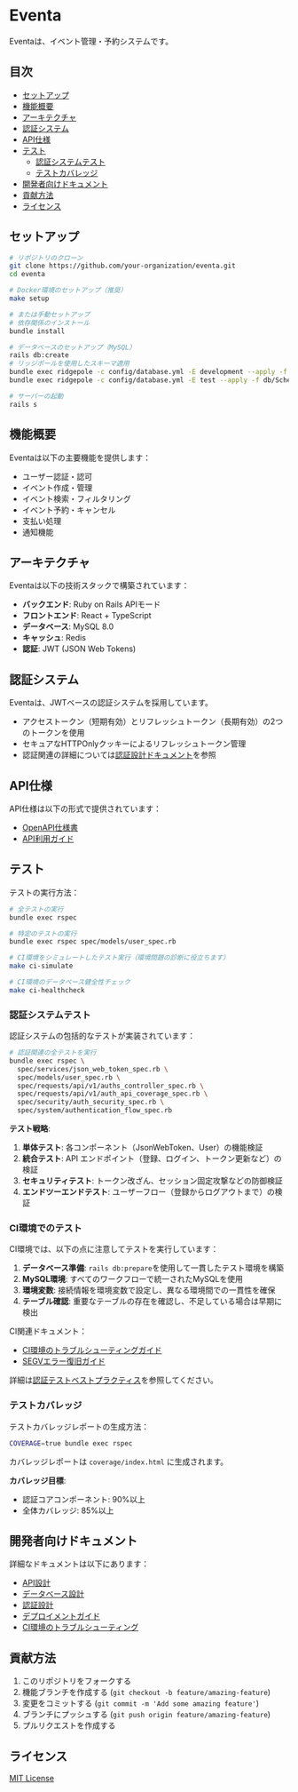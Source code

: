 # Eventa

Eventaは、イベント管理・予約システムです。

## 目次

- [セットアップ](#セットアップ)
- [機能概要](#機能概要)
- [アーキテクチャ](#アーキテクチャ)
- [認証システム](#認証システム)
- [API仕様](#api仕様)
- [テスト](#テスト)
  - [認証システムテスト](#認証システムテスト)
  - [テストカバレッジ](#テストカバレッジ)
- [開発者向けドキュメント](#開発者向けドキュメント)
- [貢献方法](#貢献方法)
- [ライセンス](#ライセンス)

## セットアップ

```bash
# リポジトリのクローン
git clone https://github.com/your-organization/eventa.git
cd eventa

# Docker環境のセットアップ（推奨）
make setup

# または手動セットアップ
# 依存関係のインストール
bundle install

# データベースのセットアップ（MySQL）
rails db:create
# リッジポールを使用したスキーマ適用
bundle exec ridgepole -c config/database.yml -E development --apply -f db/Schemafile
bundle exec ridgepole -c config/database.yml -E test --apply -f db/Schemafile

# サーバーの起動
rails s
```

## 機能概要

Eventaは以下の主要機能を提供します：

- ユーザー認証・認可
- イベント作成・管理
- イベント検索・フィルタリング
- イベント予約・キャンセル
- 支払い処理
- 通知機能

## アーキテクチャ

Eventaは以下の技術スタックで構築されています：

- **バックエンド**: Ruby on Rails APIモード
- **フロントエンド**: React + TypeScript
- **データベース**: MySQL 8.0
- **キャッシュ**: Redis
- **認証**: JWT (JSON Web Tokens)

## 認証システム

Eventaは、JWTベースの認証システムを採用しています。

- アクセストークン（短期有効）とリフレッシュトークン（長期有効）の2つのトークンを使用
- セキュアなHTTPOnlyクッキーによるリフレッシュトークン管理
- 認証関連の詳細については[認証設計ドキュメント](docs/design/auth_design.md)を参照

## API仕様

API仕様は以下の形式で提供されています：

- [OpenAPI仕様書](docs/api/openapi.yaml)
- [API利用ガイド](docs/guides/api_usage.md)

## テスト

テストの実行方法：

```bash
# 全テストの実行
bundle exec rspec

# 特定のテストの実行
bundle exec rspec spec/models/user_spec.rb

# CI環境をシミュレートしたテスト実行（環境問題の診断に役立ちます）
make ci-simulate

# CI環境のデータベース健全性チェック
make ci-healthcheck
```

### 認証システムテスト

認証システムの包括的なテストが実装されています：

```bash
# 認証関連の全テストを実行
bundle exec rspec \
  spec/services/json_web_token_spec.rb \
  spec/models/user_spec.rb \
  spec/requests/api/v1/auths_controller_spec.rb \
  spec/requests/api/v1/auth_api_coverage_spec.rb \
  spec/security/auth_security_spec.rb \
  spec/system/authentication_flow_spec.rb
```

**テスト戦略**:

1. **単体テスト**: 各コンポーネント（JsonWebToken、User）の機能検証
2. **統合テスト**: API エンドポイント（登録、ログイン、トークン更新など）の検証
3. **セキュリティテスト**: トークン改ざん、セッション固定攻撃などの防御検証
4. **エンドツーエンドテスト**: ユーザーフロー（登録からログアウトまで）の検証

### CI環境でのテスト

CI環境では、以下の点に注意してテストを実行しています：

1. **データベース準備**: `rails db:prepare`を使用して一貫したテスト環境を構築
2. **MySQL環境**: すべてのワークフローで統一されたMySQLを使用
3. **環境変数**: 接続情報を環境変数で設定し、異なる環境間での一貫性を確保
4. **テーブル確認**: 重要なテーブルの存在を確認し、不足している場合は早期に検出

CI関連ドキュメント：
- [CI環境のトラブルシューティングガイド](docs/guides/ci_troubleshooting.md)
- [SEGVエラー復旧ガイド](docs/guides/segv-recovery.md)

詳細は[認証テストベストプラクティス](docs/guides/auth_testing_best_practices.md)を参照してください。

### テストカバレッジ

テストカバレッジレポートの生成方法：

```bash
COVERAGE=true bundle exec rspec
```

カバレッジレポートは `coverage/index.html` に生成されます。

**カバレッジ目標**:
- 認証コアコンポーネント: 90%以上
- 全体カバレッジ: 85%以上

## 開発者向けドキュメント

詳細なドキュメントは以下にあります：

- [API設計](docs/design/api_design.md)
- [データベース設計](docs/design/database_design.md)
- [認証設計](docs/design/auth_design.md)
- [デプロイメントガイド](docs/guides/deployment.md)
- [CI環境のトラブルシューティング](docs/guides/ci_troubleshooting.md)

## 貢献方法

1. このリポジトリをフォークする
2. 機能ブランチを作成する (`git checkout -b feature/amazing-feature`)
3. 変更をコミットする (`git commit -m 'Add some amazing feature'`)
4. ブランチにプッシュする (`git push origin feature/amazing-feature`)
5. プルリクエストを作成する

## ライセンス

[MIT License](LICENSE) 